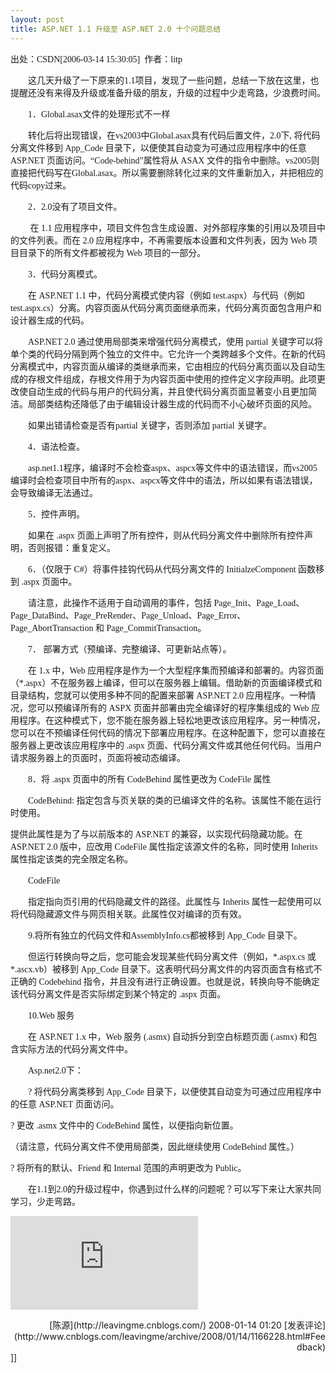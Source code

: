```yaml
---
layout: post
title: ASP.NET 1.1 升级至 ASP.NET 2.0 十个问题总结
---
```

<font face="Verdana">出处：CSDN[2006-03-14 15:30:05]&nbsp; 作者：litp&nbsp; </font>

<font face="Verdana">　　这几天升级了一下原来的1.1项目，发现了一些问题，总结一下放在这里，也提醒还没有来得及升级或准备升级的朋友，升级的过程中少走弯路，少浪费时间。

　　1．Global.asax文件的处理形式不一样

　　转化后将出现错误，在vs2003中Global.asax具有代码后置文件，2.0下, 将代码分离文件移到 App_Code 目录下，以便使其自动变为可通过应用程序中的任意 ASP.NET 页面访问。“Code-behind”属性将从 ASAX 文件的指令中删除。vs2005则直接把代码写在Global.asax。所以需要删除转化过来的文件重新加入，并把相应的代码copy过来。

　　2．2.0没有了项目文件。

　　 在 1.1 应用程序中，项目文件包含生成设置、对外部程序集的引用以及项目中的文件列表。而在 2.0 应用程序中，不再需要版本设置和文件列表，因为 Web 项目目录下的所有文件都被视为 Web 项目的一部分。

　　3．代码分离模式。

　　在 ASP.NET 1.1 中，代码分离模式使内容（例如 test.aspx）与代码（例如 test.aspx.cs）分离。内容页面从代码分离页面继承而来，代码分离页面包含用户和设计器生成的代码。

　　ASP.NET 2.0 通过使用局部类来增强代码分离模式，使用 partial 关键字可以将单个类的代码分隔到两个独立的文件中。它允许一个类跨越多个文件。在新的代码分离模式中，内容页面从编译的类继承而来，它由相应的代码分离页面以及自动生成的存根文件组成，存根文件用于为内容页面中使用的控件定义字段声明。此项更改使自动生成的代码与用户的代码分离，并且使代码分离页面显著变小且更加简洁。局部类结构还降低了由于编辑设计器生成的代码而不小心破坏页面的风险。

　　如果出错请检查是否有partial 关键字，否则添加 partial 关键字。

　　4．语法检查。

　　asp.net1.1程序，编译时不会检查aspx、aspcx等文件中的语法错误，而vs2005编译时会检查项目中所有的aspx、aspcx等文件中的语法，所以如果有语法错误，会导致编译无法通过。

　　5．控件声明。

　　如果在 .aspx 页面上声明了所有控件，则从代码分离文件中删除所有控件声明，否则报错：重复定义。

　　6．（仅限于 C#）将事件挂钩代码从代码分离文件的 InitialzeComponent 函数移到 .aspx 页面中。

　　请注意，此操作不适用于自动调用的事件，包括 Page_Init、Page_Load、Page_DataBind、Page_PreRender、Page_Unload、Page_Error、Page_AbortTransaction 和 Page_CommitTransaction。 

　　7． 部署方式（预编译、完整编译、可更新站点等）。

　　在 1.x 中，Web 应用程序是作为一个大型程序集而预编译和部署的。内容页面（*.aspx）不在服务器上编译，但可以在服务器上编辑。借助新的页面编译模式和目录结构，您就可以使用多种不同的配置来部署 ASP.NET 2.0 应用程序。一种情况，您可以预编译所有的 ASPX 页面并部署由完全编译好的程序集组成的 Web 应用程序。在这种模式下，您不能在服务器上轻松地更改该应用程序。另一种情况，您可以在不预编译任何代码的情况下部署应用程序。在这种配置下，您可以直接在服务器上更改该应用程序中的 .aspx 页面、代码分离文件或其他任何代码。当用户请求服务器上的页面时，页面将被动态编译。

　　8．将 .aspx 页面中的所有 CodeBehind 属性更改为 CodeFile 属性

　　CodeBehind: 指定包含与页关联的类的已编译文件的名称。该属性不能在运行时使用。

提供此属性是为了与以前版本的 ASP.NET 的兼容，以实现代码隐藏功能。在 ASP.NET 2.0 版中，应改用 CodeFile 属性指定该源文件的名称，同时使用 Inherits 属性指定该类的完全限定名称。

　　CodeFile 

　　指定指向页引用的代码隐藏文件的路径。此属性与 Inherits 属性一起使用可以将代码隐藏源文件与网页相关联。此属性仅对编译的页有效。

　　9.将所有独立的代码文件和AssemblyInfo.cs都被移到 App_Code 目录下。 

　　但运行转换向导之后，您可能会发现某些代码分离文件（例如，*.aspx.cs 或 *.ascx.vb）被移到 App_Code 目录下。这表明代码分离文件的内容页面含有格式不正确的 Codebehind 指令，并且没有进行正确设置。也就是说，转换向导不能确定该代码分离文件是否实际绑定到某个特定的 .aspx 页面。

　　10.Web 服务

　　在 ASP.NET 1.x 中，Web 服务 (.asmx) 自动拆分到空白标题页面 (.asmx) 和包含实际方法的代码分离文件中。 

　　Asp.net2.0下：

　　? 将代码分离类移到 App_Code 目录下，以便使其自动变为可通过应用程序中的任意 ASP.NET 页面访问。&nbsp; 

? 更改 .asmx 文件中的 CodeBehind 属性，以便指向新位置。

（请注意，代码分离文件不使用局部类，因此继续使用 CodeBehind 属性。）&nbsp; 

? 将所有的默认、Friend 和 Internal 范围的声明更改为 Public。 

　　在1.1到2.0的升级过程中，你遇到过什么样的问题呢？可以写下来让大家共同学习，少走弯路。 </font>

![](http://www.cnblogs.com/leavingme/aggbug/1166228.html)

<div align="right">[陈源](http://leavingme.cnblogs.com/) 2008-01-14 01:20 [发表评论](http://www.cnblogs.com/leavingme/archive/2008/01/14/1166228.html#Feedback)</div>]]